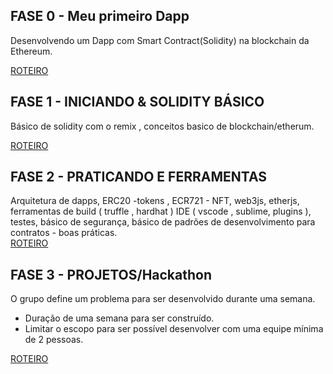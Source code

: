 
## FASE 0 - Meu primeiro Dapp

 Desenvolvendo um Dapp com Smart Contract(Solidity) na blockchain da Ethereum.

   [ROTEIRO](/FASE_00/roteiro.md)

## FASE 1 - INICIANDO & SOLIDITY BÁSICO

   Básico de solidity com o remix , conceitos basico de blockchain/etherum.

   [ROTEIRO](/FASE_01/roteiro.md)

## FASE 2 - PRATICANDO  E FERRAMENTAS 

   Arquitetura de dapps, ERC20 -tokens , ECR721 - NFT,  web3js, etherjs, 
   ferramentas de build ( truffle , hardhat ) IDE ( vscode , sublime, plugins ), 
   testes, básico de segurança, básico de padrões de desenvolvimento para contratos - boas práticas.  
   [ROTEIRO](/FASE_02/roteiro.md)

## FASE 3 -  PROJETOS/Hackathon
   O grupo define um  problema para ser desenvolvido durante uma semana.
   - Duração de uma semana para ser construído.
   - Limitar o escopo para ser possível desenvolver com uma equipe mínima de 2 pessoas.

[ROTEIRO](/FASE_03/roteiro.md)